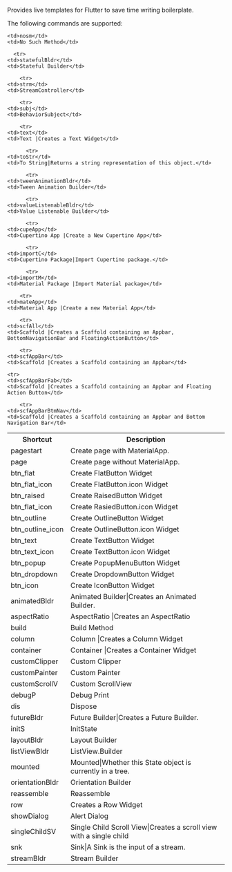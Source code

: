 <p>Provides live templates for Flutter to save time writing boilerplate.</p>
<p>The following commands are supported:</p>
<table>
  <tr>
    <th>Shortcut</th>
    <th>Description</th>
  </tr>
    <tr>
      <td>pagestart</td>
      <td>Create page with MaterialApp.</td>
    </tr>
      <tr>
        <td>page</td>
        <td>Create page without MaterialApp.</td>
      </tr>
            <tr>
              <td>btn_flat</td>
              <td>Create FlatButton Widget</td>
            </tr>
            <tr>
              <td>btn_flat_icon</td>
              <td>Create FlatButton.icon Widget</td>
            </tr>
            <tr>
              <td>btn_raised</td>
              <td>Create RaisedButton Widget</td>
            </tr>
            <tr>
              <td>btn_flat_icon</td>
              <td>Create RasiedButton.icon Widget</td>
            </tr>
            <tr>
              <td>btn_outline</td>
              <td>Create OutlineButton Widget</td>
            </tr>
            <tr>
              <td>btn_outline_icon</td>
              <td>Create OutlineButton.icon Widget</td>
            </tr>
            <tr>
              <td>btn_text</td>
              <td>Create TextButton Widget</td>
            </tr>
            <tr>
              <td>btn_text_icon</td>
              <td>Create TextButton.icon Widget</td>
            </tr>
            <tr>
              <td>btn_popup</td>
              <td>Create PopupMenuButton Widget</td>
            </tr>
            <tr>
              <td>btn_dropdown</td>
              <td>Create DropdownButton Widget</td>
            </tr>
            <tr>
              <td>btn_icon</td>
              <td>Create IconButton Widget</td>
            </tr>
  <tr>
    <td>animatedBldr</td>
    <td>Animated Builder|Creates an Animated Builder.</td>
  </tr>
    <tr>
    <td>aspectRatio</td>
    <td>AspectRatio |Creates an AspectRatio</td>
  </tr>
    <tr>
    <td>build</td>
    <td>Build Method</td>
  </tr>
      <tr>
    <td>column</td>
    <td>Column |Creates a Column Widget</td>
  </tr>
      <tr>
    <td>container</td>
    <td>Container |Creates a Container Widget</td>
  </tr>
  <tr>
    <td>customClipper</td>
    <td>Custom Clipper</td>
  </tr>
  <tr>
    <td>customPainter</td>
    <td>Custom Painter</td>
  </tr>
    <tr>
    <td>customScrollV</td>
    <td>Custom ScrollView</td>
  </tr>
  <tr>
    <td>debugP</td>
    <td>Debug Print</td>
  </tr>
    <tr>
    <td>dis</td>
    <td>Dispose</td>
  </tr>
  <tr>
    <td>futureBldr</td>
    <td>Future Builder|Creates a Future Builder.</td>
  </tr>
    <tr>
    <td>initS</td>
    <td>InitState</td>
  </tr>
    <tr>
    <td>layoutBldr</td>
    <td>Layout Builder</td>
  </tr>
  <tr>
    <td>listViewBldr</td>
    <td>ListView.Builder</td>
  </tr>
      <tr>
    <td>mounted</td>
    <td>Mounted|Whether this State object is currently in a tree.</td>
  </tr>
    <tr>

    <td>nosm</td>
    <td>No Such Method</td>
  </tr>
      <tr>
    <td>orientationBldr</td>
    <td>Orientation Builder</td>
  </tr>
   <tr>
    <td>reassemble</td>
    <td>Reassemble</td>
  </tr>
  <tr>
    <td>row</td>
    <td>Creates a Row Widget</td>
  </tr>
    <tr>
    <td>showDialog</td>
    <td>Alert Dialog</td>
  </tr>
  <tr>
    <td>singleChildSV</td>
    <td>Single Child Scroll View|Creates a scroll view with a single child</td>
  </tr>
    <tr>
    <td>snk</td>
    <td>Sink|A Sink is the input of a stream.</td>
  </tr>
      <tr>
    <td>streamBldr</td>
    <td>Stream Builder</td>
  </tr>


      <tr>
    <td>statefulBldr</td>
    <td>Stateful Builder</td>
  </tr>

        <tr>
    <td>strm</td>
    <td>StreamController</td>
  </tr>

        <tr>
    <td>subj</td>
    <td>BehaviorSubject</td>
  </tr>

        <tr>
    <td>text</td>
    <td>Text |Creates a Text Widget</td>
  </tr>

          <tr>
    <td>toStr</td>
    <td>To String|Returns a string representation of this object.</td>
  </tr>

          <tr>
    <td>tweenAnimationBldr</td>
    <td>Tween Animation Builder</td>
  </tr>


          <tr>
    <td>valueListenableBldr</td>
    <td>Value Listenable Builder</td>
  </tr>

          <tr>
    <td>cupeApp</td>
    <td>Cupertino App |Create a New Cupertino App</td>
  </tr>


          <tr>
    <td>importC</td>
    <td>Cupertino Package|Import Cupertino package.</td>
  </tr>


          <tr>
    <td>importM</td>
    <td>Material Package |Import Material package</td>
  </tr>



        <tr>
    <td>mateApp</td>
    <td>Material App |Create a new Material App</td>
  </tr>


        <tr>
    <td>scfAll</td>
    <td>Scaffold |Creates a Scaffold containing an Appbar, BottomNavigationBar and FloatingActionButton</td>
  </tr>


        <tr>
    <td>scfAppBar</td>
    <td>Scaffold |Creates a Scaffold containing an Appbar</td>
  </tr>

    <tr>
    <td>scfAppBarFab</td>
    <td>Scaffold |Creates a Scaffold containing an Appbar and Floating Action Button</td>
  </tr>

        <tr>
    <td>scfAppBarBtmNav</td>
    <td>Scaffold |Creates a Scaffold containing an Appbar and Bottom Navigation Bar</td>
  </tr>

</table>
